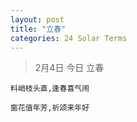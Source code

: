 ```yaml
---
layout: post
title: "立春"
categories: 24 Solar Terms
---
```


> 2月4日 今日 立春

`料峭枝头直,逢春喜气闹`

`窗花值年芳,祈颂来年好`
